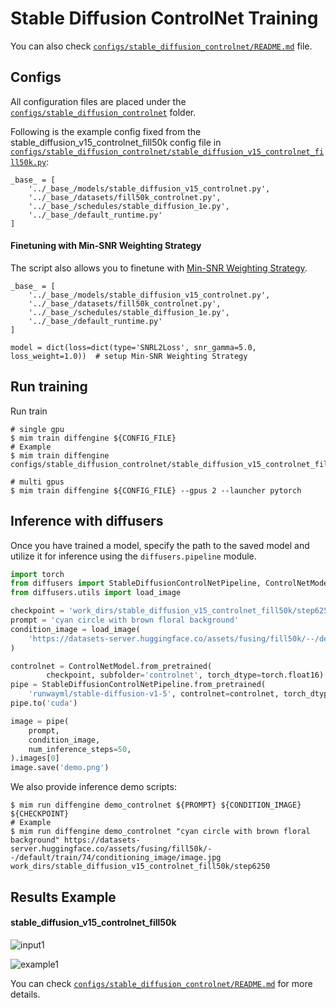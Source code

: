 # Stable Diffusion ControlNet Training

You can also check [`configs/stable_diffusion_controlnet/README.md`](../../../configs/stable_diffusion_controlnet/README.md) file.

## Configs

All configuration files are placed under the [`configs/stable_diffusion_controlnet`](../../../configs/stable_diffusion_controlnet/) folder.

Following is the example config fixed from the stable_diffusion_v15_controlnet_fill50k config file in [`configs/stable_diffusion_controlnet/stable_diffusion_v15_controlnet_fill50k.py`](../../../configs/stable_diffusion_controlnet/stable_diffusion_v15_controlnet_fill50k.py):

```
_base_ = [
    '../_base_/models/stable_diffusion_v15_controlnet.py',
    '../_base_/datasets/fill50k_controlnet.py',
    '../_base_/schedules/stable_diffusion_1e.py',
    '../_base_/default_runtime.py'
]
```

#### Finetuning with Min-SNR Weighting Strategy

The script also allows you to finetune with [Min-SNR Weighting Strategy](https://arxiv.org/abs/2303.09556).

```
_base_ = [
    '../_base_/models/stable_diffusion_v15_controlnet.py',
    '../_base_/datasets/fill50k_controlnet.py',
    '../_base_/schedules/stable_diffusion_1e.py',
    '../_base_/default_runtime.py'
]

model = dict(loss=dict(type='SNRL2Loss', snr_gamma=5.0, loss_weight=1.0))  # setup Min-SNR Weighting Strategy
```

## Run training

Run train

```
# single gpu
$ mim train diffengine ${CONFIG_FILE}
# Example
$ mim train diffengine configs/stable_diffusion_controlnet/stable_diffusion_v15_controlnet_fill50k.py

# multi gpus
$ mim train diffengine ${CONFIG_FILE} --gpus 2 --launcher pytorch
```

## Inference with diffusers

Once you have trained a model, specify the path to the saved model and utilize it for inference using the `diffusers.pipeline` module.

```py
import torch
from diffusers import StableDiffusionControlNetPipeline, ControlNetModel
from diffusers.utils import load_image

checkpoint = 'work_dirs/stable_diffusion_v15_controlnet_fill50k/step6250'
prompt = 'cyan circle with brown floral background'
condition_image = load_image(
    'https://datasets-server.huggingface.co/assets/fusing/fill50k/--/default/train/74/conditioning_image/image.jpg'
)

controlnet = ControlNetModel.from_pretrained(
        checkpoint, subfolder='controlnet', torch_dtype=torch.float16)
pipe = StableDiffusionControlNetPipeline.from_pretrained(
    'runwayml/stable-diffusion-v1-5', controlnet=controlnet, torch_dtype=torch.float16)
pipe.to('cuda')

image = pipe(
    prompt,
    condition_image,
    num_inference_steps=50,
).images[0]
image.save('demo.png')
```

We also provide inference demo scripts:

```
$ mim run diffengine demo_controlnet ${PROMPT} ${CONDITION_IMAGE} ${CHECKPOINT}
# Example
$ mim run diffengine demo_controlnet "cyan circle with brown floral background" https://datasets-server.huggingface.co/assets/fusing/fill50k/--/default/train/74/conditioning_image/image.jpg work_dirs/stable_diffusion_v15_controlnet_fill50k/step6250
```

## Results Example

#### stable_diffusion_v15_controlnet_fill50k

![input1](https://datasets-server.huggingface.co/assets/fusing/fill50k/--/default/train/74/conditioning_image/image.jpg)

![example1](https://github.com/okotaku/diffengine/assets/24734142/a14cc9a6-3a40-4577-bd5a-2ddbab60970d)

You can check [`configs/stable_diffusion_controlnet/README.md`](../../../configs/stable_diffusion_controlnet/README.md#results-example) for more details.
